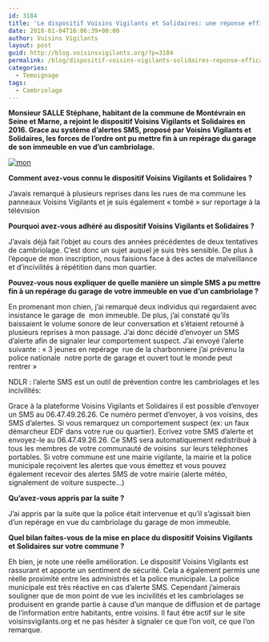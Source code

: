 ```yaml
---
id: 3184
title: 'Le dispositif Voisins Vigilants et Solidaires: une réponse efficace contre les cambriolages'
date: 2018-01-04T16:06:39+00:00
author: Voisins Vigilants
layout: post
guid: http://blog.voisinsvigilants.org/?p=3184
permalink: /blog/dispositif-voisins-vigilants-solidaires-reponse-efficace-contre-les-cambriolages/
categories:
  - Temoignage
tags:
  - Cambriolage
---
```

**Monsieur SALLE Stéphane, habitant de la commune de Montévrain en Seine et Marne, a rejoint le dispositif Voisins Vigilants et Solidaires en 2016. Grace au système d’alertes SMS, proposé par Voisins Vigilants et Solidaires, les forces de l’ordre ont pu mettre fin à un repérage du garage de son immeuble en vue d’un cambriolage.**

[<img class="aligncenter wp-image-3186 size-full" src="./../../images/2018/01/mon.jpg" alt="mon" />](./../../images/2018/01/mon.jpg)

**Comment avez-vous connu le dispositif Voisins Vigilants et Solidaires ?**

J’avais remarqué à plusieurs reprises dans les rues de ma commune les panneaux Voisins Vigilants et je suis également « tombé » sur reportage à la télévision

**Pourquoi avez-vous adhéré au dispositif Voisins Vigilants et Solidaires ?**

J’avais déjà fait l’objet au cours des années précédentes de deux tentatives de cambriolage. C’est donc un sujet auquel je suis très sensible. De plus à l’époque de mon inscription, nous faisions face à des actes de malveillance et d’incivilités à répétition dans mon quartier.

**Pouvez-vous nous expliquer de quelle manière un simple SMS a pu mettre fin à un repérage du garage de votre immeuble en vue d’un cambriolage ?**

En promenant mon chien, j’ai remarqué deux individus qui regardaient avec insistance le garage de  mon immeuble. De plus, j’ai constaté qu’ils baissaient le volume sonore de leur conversation et s’étaient retourné à plusieurs reprises à mon passage. J’ai donc décidé d’envoyer un SMS d’alerte afin de signaler leur comportement suspect. J’ai envoyé l’alerte suivante : « 3 jeunes en repérage  rue de la charbonniere j&rsquo;ai prévenu la police nationale  notre porte de garage et ouvert tout le monde peut rentrer »

NDLR : l’alerte SMS est un outil de prévention contre les cambriolages et les incivilités:

Grace à la plateforme Voisins Vigilants et Solidaires il est possible d’envoyer un SMS au 06.47.49.26.26. Ce numéro permet d&rsquo;envoyer, à vos voisins, des SMS d&rsquo;alertes. Si vous remarquez un comportement suspect (ex: un faux démarcheur EDF dans votre rue ou quartier). Ecrivez votre SMS d&rsquo;alerte et envoyez-le au 06.47.49.26.26. Ce SMS sera automatiquement redistribué à tous les membres de votre communauté de voisins  sur leurs téléphones portables. Si votre commune est une mairie vigilante, la mairie et la police municipale reçoivent les alertes que vous émettez et vous pouvez également recevoir des alertes SMS de votre mairie (alerte météo, signalement de voiture suspecte&#8230;)

**Qu’avez-vous appris par la suite ?**

J’ai appris par la suite que la police était intervenue et qu’il s’agissait bien d’un repérage en vue du cambriolage du garage de mon immeuble.

**Quel bilan faites-vous de la mise en place du dispositif Voisins Vigilants et Solidaires sur votre commune ?**

Eh bien, je note une réelle amélioration. Le dispositif Voisins Vigilants est rassurant et apporte un sentiment de sécurité. Cela a également permis une réelle proximité entre les administrés et la police municipale. La police municipale est très réactive en cas d’alerte SMS. Cependant j’aimerais souligner que de mon point de vue les incivilités et les cambriolages se produisent en grande partie à cause d’un manque de diffusion et de partage de l’information entre habitants, entre voisins. Il faut être actif sur le site voisinsvigilants.org et ne pas hésiter à signaler ce que l’on voit, ce que l’on remarque.
